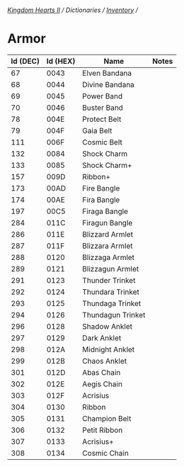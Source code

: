 ###### [Kingdom Hearts II](../../index.md) / Dictionaries / [Inventory](../inventory.md) /

# Armor

| Id (DEC) | Id (HEX) | Name | Notes |
|----------|----------|------|-------|
| 67  | 0043 | Elven Bandana     |  |
| 68  | 0044 | Divine Bandana    |  |
| 69  | 0045 | Power Band        |  |
| 70  | 0046 | Buster Band       |  |
| 78  | 004E | Protect Belt      |  |
| 79  | 004F | Gaia Belt         |  |
| 111 | 006F | Cosmic Belt       |  |
| 132 | 0084 | Shock Charm       |  |
| 133 | 0085 | Shock Charm+      |  |
| 157 | 009D | Ribbon+           |  |
| 173 | 00AD | Fire Bangle       |  |
| 174 | 00AE | Fira Bangle       |  |
| 197 | 00C5 | Firaga Bangle     |  |
| 284 | 011C | Firagun Bangle    |  |
| 286 | 011E | Blizzard Armlet   |  |
| 287 | 011F | Blizzara Armlet   |  |
| 288 | 0120 | Blizzaga Armlet   |  |
| 289 | 0121 | Blizzagun Armlet  |  |
| 291 | 0123 | Thunder Trinket   |  |
| 292 | 0124 | Thundara Trinket  |  |
| 293 | 0125 | Thundaga Trinket  |  |
| 294 | 0126 | Thundagun Trinket |  |
| 296 | 0128 | Shadow Anklet     |  |
| 297 | 0129 | Dark Anklet       |  |
| 298 | 012A | Midnight Anklet   |  |
| 299 | 012B | Chaos Anklet      |  |
| 301 | 012D | Abas Chain        |  |
| 302 | 012E | Aegis Chain       |  |
| 303 | 012F | Acrisius          |  |
| 304 | 0130 | Ribbon            |  |
| 305 | 0131 | Champion Belt     |  |
| 306 | 0132 | Petit Ribbon      |  |
| 307 | 0133 | Acrisius+         |  |
| 308 | 0134 | Cosmic Chain      |  |
